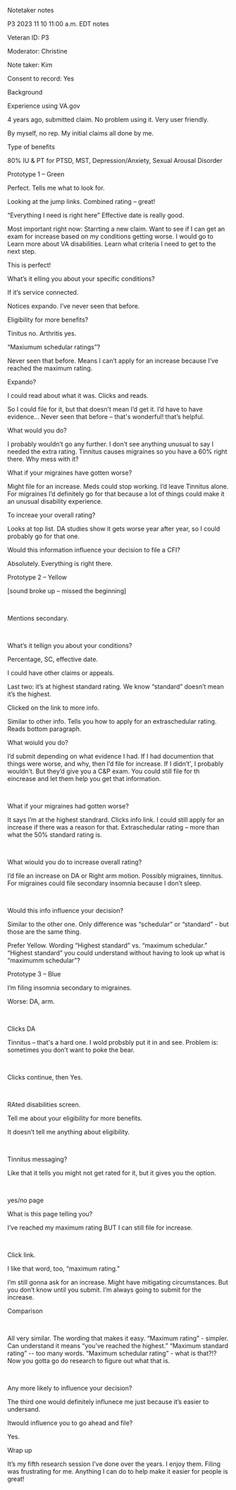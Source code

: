 Notetaker notes

P3 2023 11 10 11:00 a.m. EDT notes 

Veteran ID: P3 

Moderator: Christine 

Note taker: Kim 

Consent to record: Yes 

Background 

Experience using VA.gov 

4 years ago, submitted claim. No problem using it. Very user friendly. 

By myself, no rep. My initial claims all done by me. 

Type of benefits 

80% IU & PT for PTSD, MST, Depression/Anxiety, Sexual Arousal Disorder 

Prototype 1 – Green 

Perfect. Tells me what to look for.  

Looking at the jump links. Combined rating – great! 

“Everything I need is right here” Effective date is really good. 

Most important right now: Starrting a new claim. Want to see if I can get an exam for increase based on my conditions getting worse. I would go to Learn more about VA disabilities. Learn what criteria I need to get to the next step. 

This is perfect! 

What’s it elling you about your specific conditions? 

If it’s service connected.  

Notices expando. I’ve never seen that before. 

Eligibility for more benefits? 

Tinitus no. Arthritis yes. 

“Maxiumum schedular ratings”? 

Never seen that before. Means I can’t apply for an increase because I’ve reached the maximum rating. 

Expando? 

I could read about what it was. Clicks and reads. 

So I could file for it, but that doesn’t mean I’d get it. I’d have to have evidence... Never seen that before – that's wonderful! that’s helpful. 

What would you do? 

I probably wouldn’t go any further. I don’t see anything unusual to say I needed the extra rating. Tinnitus causes migraines so you have a 60% right there. Why mess with it? 

What if your migraines have gotten worse? 

Might file for an increase. Meds could stop working. I’d leave Tinnitus alone. For migraines I’d definitely go for that because a lot of things could make it an unusual disability experience. 

To increae your overall rating? 

Looks at top list. DA studies show it gets worse year after year, so I could probably go for that one. 

Would this information influence your decision to file a CFI? 

Absolutely. Everything is right there. 

Prototype 2 – Yellow 

[sound broke up – missed the beginning] 

 

Mentions secondary. 

 

What’s it tellign you about your conditions? 

Percentage, SC, effective date. 

I could have other claims or appeals. 

Last two: it’s at highest standard rating. We know “standard” doesn’t mean it’s the highest. 

Clicked on the link to more info. 

Similar to other info. Tells you how to apply for an extraschedular rating. Reads bottom paragraph. 

What woiuld you do? 

I’d submit depending on what evidence I had. If I had documention that things were worse, and why, then I’d file for increase. If I didn’t', I probably wouldn’t. But they’d give you a C&P exam. You could still file for th eincrease and let them help you get that information. 

 

What if your migraines had gotten worse? 

It says I’m at the highest standrard. Clicks info link. I could still apply for an increase if there was a reason for that. Extraschedular rating – more than what the 50% standard rating is. 

 

What wiould you do to increase overall rating? 

I’d file an increase on DA or Right arm motion. Possibly migraines, tinnitus. For migraines could file secondary insomnia because I don’t sleep. 

 

Would this info influence your decision? 

Similar to the other one. Only difference was “schedular” or “standard” - but those are the same thing. 

Prefer Yellow. Wording “Highest standard” vs. “maximum schedular.” “Highest standard” you could understand without having to look up what is “maximumm schedular”? 

Prototype 3 – Blue 

I’m filing insomnia secondary to migraines. 

Worse: DA, arm. 

 

Clicks DA 

Tinnitus – that's a hard one. I wold probsbly put it in and see. Problem is: sometimes you don’t want to poke the bear. 

 

Clicks continue, then Yes. 

 

RAted disabilities screen. 

Tell me about your eligibility for more benefits. 

It doesn’t tell me anything about eligibility. 

 

Tinnitus messaging? 

Like that it tells you might not get rated for it, but it gives you the option. 

 

yes/no page 

What is this page telling you? 

I’ve reached my maximum rating BUT I can still file for increase. 

 

Click link. 

I like that word, too, “maximum rating.” 

I’m still gonna ask for an increase. Might have mitigating circumstances. But you don’t know until you submit. I’m always going to submit for the increase. 

Comparison 

 

All very similar. The wording that makes it easy. “Maximum rating” - simpler. Can understand it means “you’ve reached the highest.” “Maximum standard rating” -- too many words. “Maximum schedular rating” - what is that?!? Now you gotta go do research to figure out what that is.  

 

Any more likely to influence your decision? 

The third one would definitely influnece me just because it’s easier to undersand.  

Itwould influence you to go ahead and file?  

Yes. 

Wrap up 

It’s my fifth research session I’ve done over the years. I enjoy them. Filing was frustrating for me. Anything I can do to help make it easier for people is great! 

 

 

 
